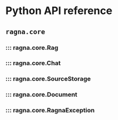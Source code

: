 # Python API reference

## `ragna.core`

### ::: ragna.core.Rag

### ::: ragna.core.Chat

### ::: ragna.core.SourceStorage

### ::: ragna.core.Document

### ::: ragna.core.RagnaException
